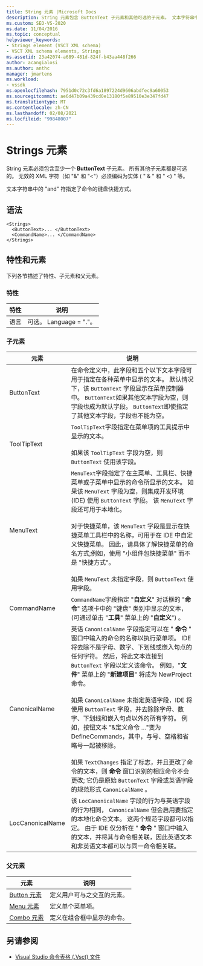 ```yaml
---
title: String 元素 |Microsoft Docs
description: String 元素包含 ButtonText 子元素和其他可选的子元素。 文本字符串中的 "and" 符指定了键盘快捷方式。
ms.custom: SEO-VS-2020
ms.date: 11/04/2016
ms.topic: conceptual
helpviewer_keywords:
- Strings element (VSCT XML schema)
- VSCT XML schema elements, Strings
ms.assetid: 23a42074-a689-481d-824f-b43aa448f266
author: acangialosi
ms.author: anthc
manager: jmartens
ms.workload:
- vssdk
ms.openlocfilehash: 7951d0c72c3fd6a1897224d9606abdfec9a60053
ms.sourcegitcommit: ae6d47b09a439cd0e13180f5e89510e3e347fd47
ms.translationtype: MT
ms.contentlocale: zh-CN
ms.lasthandoff: 02/08/2021
ms.locfileid: "99848007"
---
```

# <a name="strings-element"></a>Strings 元素
String 元素必须包含至少一个 **ButtonText** 子元素。 所有其他子元素都是可选的。 无效的 XML 字符（如 "&" 和 "<"）必须编码为实体 ( " &amp; " 和 " &lt;) " 等。

 文本字符串中的 "and" 符指定了命令的键盘快捷方式。

## <a name="syntax"></a>语法

```
<Strings>
  <ButtonText>... </ButtonText>
  <CommandName>... </CommandName>
</Strings>
```

## <a name="attributes-and-elements"></a>特性和元素
 下列各节描述了特性、子元素和父元素。

### <a name="attributes"></a>特性

|特性|说明|
|---------------|-----------------|
|语言|可选。 Language = "."。|

### <a name="child-elements"></a>子元素

|元素|说明|
|-------------|-----------------|
|ButtonText|在命令定义中，此字段和五个以下文本字段可用于指定在各种菜单中显示的文本。 默认情况下，该 `ButtonText` 字段显示在菜单控制器中。 `ButtonText`如果其他文本字段为空，则字段也成为默认字段。 `ButtonText`即使指定了其他文本字段，字段也不能为空。|
|ToolTipText|`ToolTipText`字段指定在菜单项的工具提示中显示的文本。<br /><br /> 如果该 `ToolTipText` 字段为空，则 `ButtonText` 使用该字段。|
|MenuText|`MenuText`字段指定了在主菜单、工具栏、快捷菜单或子菜单中显示的命令所显示的文本。 如果该 `MenuText` 字段为空，则集成开发环境 (IDE) 使用 `ButtonText` 字段。 该 `MenuText` 字段还可用于本地化。<br /><br /> 对于快捷菜单，该 `MenuText` 字段是显示在快捷菜单工具栏中的名称，可用于在 IDE 中自定义快捷菜单。 因此，请具体了解快捷菜单的命名方式;例如，使用 "小组件包快捷菜单" 而不是 "快捷方式"。<br /><br /> 如果 `MenuText` 未指定字段，则 `ButtonText` 使用字段。|
|CommandName|`CommandName`字段指定 "**自定义**" 对话框的 "**命令**" 选项卡中的 "键盘" 类别中显示的文本， (可通过单击 "**工具**" 菜单上的 "**自定义**") 。|
|CanonicalName|英语 `CanonicalName` 字段指定可以在 " **命令** " 窗口中输入的命令的名称以执行菜单项。 IDE 将去除不是字母、数字、下划线或嵌入句点的任何字符。 然后，将此文本连接到 `ButtonText` 字段以定义该命令。 例如，"**文件**" 菜单上的 "**新建项目**" 将成为 NewProject 命令。<br /><br /> 如果 `CanonicalName` 未指定英语字段，IDE 将使用 `ButtonText` 字段，并去除除字母、数字、下划线和嵌入句点以外的所有字符。 例如，按钮文本 "&定义命令 ..."变为 DefineCommands，其中，与号、空格和省略号一起被移除。<br /><br /> 如果 `TextChanges` 指定了标志，并且更改了命令的文本，则 **命令** 窗口识别的相应命令不会更改; 它仍是原始 `ButtonText` 字段或英语字段的规范形式 `CanonicalName` 。|
|LocCanonicalName|该 `LocCanonicalName` 字段的行为与英语字段的行为相同， `CanonicalName` 但会启用要指定的本地化命令文本。 这两个规范字段都可以指定。 由于 IDE 仅分析在 " **命令** " 窗口中输入的文本，并将其与命令相关联，因此英语文本和非英语文本都可以与同一命令相关联。|

### <a name="parent-elements"></a>父元素

|元素|说明|
|-------------|-----------------|
|[Button 元素](../extensibility/button-element.md)|定义用户可与之交互的元素。|
|[Menu 元素](../extensibility/menu-element.md)|定义单个菜单项。|
|[Combo 元素](../extensibility/combo-element.md)|定义在组合框中显示的命令。|

## <a name="see-also"></a>另请参阅
- [Visual Studio 命令表格 (.Vsct) 文件](../extensibility/internals/visual-studio-command-table-dot-vsct-files.md)
